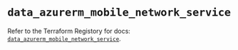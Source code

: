# `data_azurerm_mobile_network_service`

Refer to the Terraform Registory for docs: [`data_azurerm_mobile_network_service`](https://www.terraform.io/docs/providers/azurerm/d/mobile_network_service).

